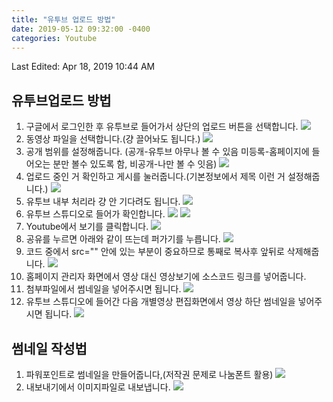 ```yaml
---
title: "유투브 업로드 방법"
date: 2019-05-12 09:32:00 -0400
categories: Youtube
---
```

Last Edited: Apr 18, 2019 10:44 AM

## 유투브업로드 방법
1. 구글에서 로그인한 후 유투브로 들어가서 상단의 업로드 버튼을 선택합니다.
![](https://raw.githubusercontent.com/hansolj/hansolj.github.io/broadcasting/_posts/image/Untitled-14da551a-522a-46e9-935c-87ff4509018f.png)
2. 동영상 파일을 선택합니다.(걍 끌어놔도 됩니다.)
![](https://raw.githubusercontent.com/hansolj/hansolj.github.io/broadcasting/_posts/image/Untitled-e7073cc8-7b32-4fae-a7cf-27cd4fe0f222.png)
3. 공개 범위를 설정해줍니다.
(공개-유투브 아무나 볼 수 있음 미등록-홈페이지에 들어오는 분만 볼수 있도록 함, 비공개-나만 볼 수 잇음)
![](https://raw.githubusercontent.com/hansolj/hansolj.github.io/broadcasting/_posts/image/Untitled-231250f0-a849-4183-b289-9bedb62c2dd6.png)
4. 업로드 중인 거 확인하고 게시를 눌러줍니다.(기본정보에서 제목 이런 거 설정해줍니다.)
![](https://raw.githubusercontent.com/hansolj/hansolj.github.io/broadcasting/_posts/image/Untitled-ec7f9eec-4630-4b2d-ad42-0c89bb68fbb9.png)
5. 유투브 내부 처리라 걍 안 기다려도 됩니다.
![](https://raw.githubusercontent.com/hansolj/hansolj.github.io/broadcasting/_posts/image/Untitled-f423c291-97d6-47c3-8518-ce2914d81626.png)
6. 유투브 스튜디오로 들어가 확인합니다.
![](https://raw.githubusercontent.com/hansolj/hansolj.github.io/broadcasting/_posts/image/Untitled-ee836347-da7b-431c-87d5-14666b8e940b.png)
![](https://raw.githubusercontent.com/hansolj/hansolj.github.io/broadcasting/_posts/image/Untitled-9a01ded7-4526-4d35-99c4-f525a80ff245.png)
7. Youtube에서 보기를 클릭합니다.
![](https://raw.githubusercontent.com/hansolj/hansolj.github.io/broadcasting/_posts/image/Untitled-6b910415-d18a-4b80-86ae-a1f6a1c04f0d.png)
8. 공유를 누르면 아래와 같이 뜨는데 퍼가기를 누릅니다.
![](https://raw.githubusercontent.com/hansolj/hansolj.github.io/broadcasting/_posts/image/Untitled-cea24f0c-2bdb-437f-966c-d67b19a149aa.png)
9. 코드 중에서 src="" 안에 있는 부분이 중요하므로 통째로 복사후 앞뒤로 삭제해줍니다.
![](https://raw.githubusercontent.com/hansolj/hansolj.github.io/broadcasting/_posts/image/Untitled-a19e3edc-5edd-48fa-881a-2fe9a6f1c8cf.png)
10. 홈페이지 관리자 화면에서 영상 대신 영상보기에 소스코드 링크를 넣어줍니다.
11. 첨부파일에서 썸네일을 넣어주시면 됩니다.
![](https://raw.githubusercontent.com/hansolj/hansolj.github.io/broadcasting/_posts/image/Untitled-e948550f-d5d4-43c2-8131-5db09ffbe62f.png)
12. 유투브 스튜디오에 들어간 다음 개별영상 편집화면에서 영상 하단 썸네일을 넣어주시면 됩니다.
![](https://raw.githubusercontent.com/hansolj/hansolj.github.io/broadcasting/_posts/image/Untitled-69b4c1cd-b2c1-4393-a229-f4240cf23537.png)

## 썸네일 작성법

1. 파워포인트로 썸네일을 만들어줍니다,(저작권 문제로 나눔폰트 활용)
![](https://raw.githubusercontent.com/hansolj/hansolj.github.io/broadcasting/_posts/image/Untitled-d2f4f319-cbf5-4fee-9e6d-7803b95975c6.png)
2. 내보내기에서 이미지파일로 내보냅니다.
![](https://raw.githubusercontent.com/hansolj/hansolj.github.io/broadcasting/_posts/image/Untitled-e6c9ad54-2c7a-4022-ac7b-f4591f79f7f7.png)

